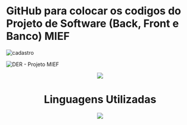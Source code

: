 <h1><b>GitHub para colocar os codigos do Projeto de Software (Back, Front e Banco) MIEF</b></h1>

![cadastro](https://github.com/user-attachments/assets/503c8469-0d85-47de-a47e-fbcda1619cd3)

![DER - Projeto MIEF](https://github.com/user-attachments/assets/a39bbeae-d593-4c97-b0a2-47c7e29ef92b)
<div align = center>
<img src = "https://github.com/user-attachments/assets/feee7b7f-4724-484b-bba2-763c499f4c9e"
</div>
<div align = center>
<h1><b>Linguagens Utilizadas</b></h1>
  
<img src = "https://github.com/user-attachments/assets/05910839-827c-4d8e-ae91-1e1cd15d4b3c">
</div>

